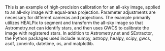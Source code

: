 This is an example of high-precision calibration for an all-sky image, applied to an all-sky image 
with equal-area projection. Parameter adjustments are necessary for different cameras and projections. 
The example primarily utilizes HEALPix to segment and transform the all-sky image so that Astrometry.net 
can identify stars, and then uses GWCS to calibrate the image with registered stars. In addition to 
Astrometry.net and SExtractor, the Python packages used include numpy, astropy, healpy, scipy, gwcs, 
asdf, zoneinfo, datetime, os, and matplotlib.
